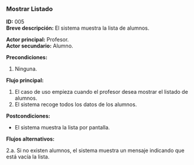 ### Mostrar Listado  **ID:** 005  **Breve descripción:** El sistema muestra la lista de alumnos.    **Actor principal:** Profesor.  **Actor secundario:** Alumno.      **Precondiciones:**1. Ninguna.**Flujo principal:**1. El caso de uso empieza cuando el profesor desea mostrar el listado de alumnos.  2. El sistema recoge todos los datos de los alumnos.**Postcondiciones:**- El sistema muestra la lista por pantalla.**Flujos alternativos:**2.a. Si no existen alumnos, el sistema muestra un mensaje indicando que está vacía la lista.